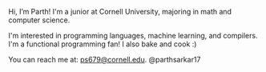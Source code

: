 Hi, I’m Parth! I'm a junior at Cornell University, majoring in math and computer science.

I'm interested in programming languages, machine learning, and compilers. I'm a functional programming fan! I also bake and cook :)

You can reach me at: ps679@cornell.edu.
@parthsarkar17
